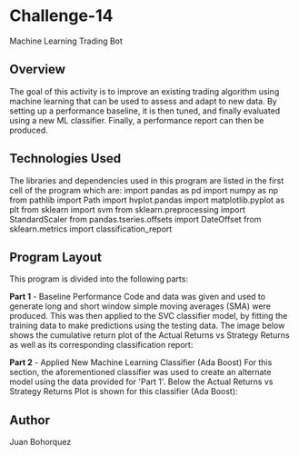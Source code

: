 # Challenge-14
Machine Learning Trading Bot

## Overview
The goal of this activity is to improve an existing trading algorithm using machine learning that can be used to assess and adapt to new data. By setting up a performance baseline, it is then tuned, and finally evaluated using a new ML classifier. Finally, a performance report can then be produced.


## Technologies Used
The libraries and dependencies used in this program are listed in the first cell of the program which are: 
import pandas as pd
import numpy as np
from pathlib import Path
import hvplot.pandas
import matplotlib.pyplot as plt
from sklearn import svm
from sklearn.preprocessing import StandardScaler
from pandas.tseries.offsets import DateOffset
from sklearn.metrics import classification_report

## Program Layout
This program is divided into the following parts:

**Part 1** - Baseline Performance
            Code and data was given and used to generate long and short window simple moving averages (SMA) were produced. This was then applied to the SVC classifier
            model, by fitting the training data to make predictions using the testing data.
            The image below shows the cumulative return plot of the Actual Returns vs Strategy Returns as well as its corresponding classification report:
            
        
            
**Part 2** - Applied New Machine Learning Classifier (Ada Boost)
            For this section, the aforementioned classifier was used to create an alternate model using the data provided for 'Part 1'. 
            Below the Actual Returns vs Strategy Returns Plot is shown for this classifier (Ada Boost):





## Author
Juan Bohorquez